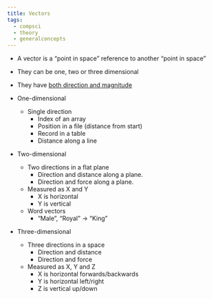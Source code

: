 ```yaml
---
title: Vectors
tags:
  - compsci
  - theory
  - generalconcepts
---
```

- A vector is a “point in space” reference to another “point in space”
- They can be one, two or three dimensional
- They have [both direction and magnitude](https://youtu.be/A05n32Bl0aY?t=28)

- One-dimensional 
	- Single direction
		- Index of an array
		- Position in a file (distance from start)
		- Record in a table
		- Distance along a line

- Two-dimensional
	- Two directions in a flat plane
		- Direction and distance along a plane.
		- Direction and force along a plane.
	- Measured as X and Y
		- X is horizontal
		- Y is vertical
	- Word vectors
		- “Male”, “Royal” → “King”

- Three-dimensional
	- Three directions in a space
		- Direction and distance
		- Direction and force
	- Measured as X, Y and Z
		- X is horizontal forwards/backwards
		- Y is horizontal left/right
		- Z is vertical up/down




‎‎